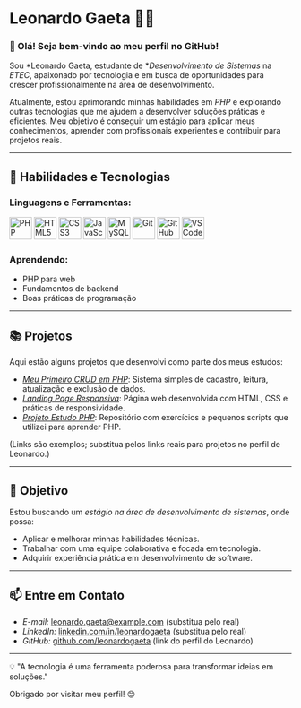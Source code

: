 # Leonardo Gaeta 👨‍💻

### 👋 Olá! Seja bem-vindo ao meu perfil no GitHub!

Sou *Leonardo Gaeta, estudante de **Desenvolvimento de Sistemas* na *ETEC*, apaixonado por tecnologia e em busca de oportunidades para crescer profissionalmente na área de desenvolvimento.  

Atualmente, estou aprimorando minhas habilidades em *PHP* e explorando outras tecnologias que me ajudem a desenvolver soluções práticas e eficientes. Meu objetivo é conseguir um estágio para aplicar meus conhecimentos, aprender com profissionais experientes e contribuir para projetos reais.

---

## 🚀 Habilidades e Tecnologias

### Linguagens e Ferramentas:
<p align="left">
  <img src="https://cdn.jsdelivr.net/gh/devicons/devicon/icons/php/php-original.svg" alt="PHP" width="40" height="40"/>
  <img src="https://cdn.jsdelivr.net/gh/devicons/devicon/icons/html5/html5-original.svg" alt="HTML5" width="40" height="40"/>
  <img src="https://cdn.jsdelivr.net/gh/devicons/devicon/icons/css3/css3-original.svg" alt="CSS3" width="40" height="40"/>
  <img src="https://cdn.jsdelivr.net/gh/devicons/devicon/icons/javascript/javascript-original.svg" alt="JavaScript" width="40" height="40"/>
  <img src="https://cdn.jsdelivr.net/gh/devicons/devicon/icons/mysql/mysql-original.svg" alt="MySQL" width="40" height="40"/>
  <img src="https://cdn.jsdelivr.net/gh/devicons/devicon/icons/git/git-original.svg" alt="Git" width="40" height="40"/>
  <img src="https://cdn.jsdelivr.net/gh/devicons/devicon/icons/github/github-original.svg" alt="GitHub" width="40" height="40"/>
  <img src="https://cdn.jsdelivr.net/gh/devicons/devicon/icons/vscode/vscode-original.svg" alt="VS Code" width="40" height="40"/>
</p>

### Aprendendo:
- PHP para web
- Fundamentos de backend
- Boas práticas de programação

---

## 📚 Projetos
Aqui estão alguns projetos que desenvolvi como parte dos meus estudos:  
- *[Meu Primeiro CRUD em PHP](#)*: Sistema simples de cadastro, leitura, atualização e exclusão de dados.  
- *[Landing Page Responsiva](#)*: Página web desenvolvida com HTML, CSS e práticas de responsividade.  
- *[Projeto Estudo PHP](#)*: Repositório com exercícios e pequenos scripts que utilizei para aprender PHP.  

(Links são exemplos; substitua pelos links reais para projetos no perfil de Leonardo.)

---

## 🎯 Objetivo
Estou buscando um *estágio na área de desenvolvimento de sistemas*, onde possa:
- Aplicar e melhorar minhas habilidades técnicas.
- Trabalhar com uma equipe colaborativa e focada em tecnologia.
- Adquirir experiência prática em desenvolvimento de software.

---

## 📫 Entre em Contato
- *E-mail:* leonardo.gaeta@example.com (substitua pelo real)  
- *LinkedIn:* [linkedin.com/in/leonardogaeta](#) (substitua pelo real)  
- *GitHub:* [github.com/leonardogaeta](#) (link do perfil do Leonardo)

---

💡 "A tecnologia é uma ferramenta poderosa para transformar ideias em soluções."  

Obrigado por visitar meu perfil! 😊
